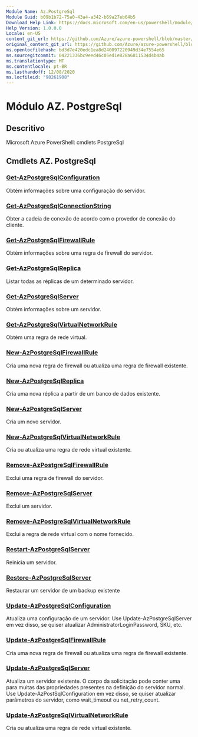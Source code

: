 ```yaml
---
Module Name: Az.PostgreSql
Module Guid: b09b1b72-75a0-43a4-a342-b69a27eb64b5
Download Help Link: https://docs.microsoft.com/en-us/powershell/module/az.postgresql
Help Version: 1.0.0.0
Locale: en-US
content_git_url: https://github.com/Azure/azure-powershell/blob/master/src/PostgreSql/help/Az.PostgreSql.md
original_content_git_url: https://github.com/Azure/azure-powershell/blob/master/src/PostgreSql/help/Az.PostgreSql.md
ms.openlocfilehash: bd3d7e420edc1ea8d240097220949d34e7554e65
ms.sourcegitcommit: 04221336bc9eed46c05ed1e828a6811534d4b4ab
ms.translationtype: MT
ms.contentlocale: pt-BR
ms.lasthandoff: 12/08/2020
ms.locfileid: "98261908"
---
```

# Módulo AZ. PostgreSql
## Descritivo
Microsoft Azure PowerShell: cmdlets PostgreSql

## Cmdlets AZ. PostgreSql
### [Get-AzPostgreSqlConfiguration](Get-AzPostgreSqlConfiguration.md)
Obtém informações sobre uma configuração do servidor.

### [Get-AzPostgreSqlConnectionString](Get-AzPostgreSqlConnectionString.md)
Obter a cadeia de conexão de acordo com o provedor de conexão do cliente.

### [Get-AzPostgreSqlFirewallRule](Get-AzPostgreSqlFirewallRule.md)
Obtém informações sobre uma regra de firewall do servidor.

### [Get-AzPostgreSqlReplica](Get-AzPostgreSqlReplica.md)
Listar todas as réplicas de um determinado servidor.

### [Get-AzPostgreSqlServer](Get-AzPostgreSqlServer.md)
Obtém informações sobre um servidor.

### [Get-AzPostgreSqlVirtualNetworkRule](Get-AzPostgreSqlVirtualNetworkRule.md)
Obtém uma regra de rede virtual.

### [New-AzPostgreSqlFirewallRule](New-AzPostgreSqlFirewallRule.md)
Cria uma nova regra de firewall ou atualiza uma regra de firewall existente.

### [New-AzPostgreSqlReplica](New-AzPostgreSqlReplica.md)
Cria uma nova réplica a partir de um banco de dados existente.

### [New-AzPostgreSqlServer](New-AzPostgreSqlServer.md)
Cria um novo servidor.

### [New-AzPostgreSqlVirtualNetworkRule](New-AzPostgreSqlVirtualNetworkRule.md)
Cria ou atualiza uma regra de rede virtual existente.

### [Remove-AzPostgreSqlFirewallRule](Remove-AzPostgreSqlFirewallRule.md)
Exclui uma regra de firewall do servidor.

### [Remove-AzPostgreSqlServer](Remove-AzPostgreSqlServer.md)
Exclui um servidor.

### [Remove-AzPostgreSqlVirtualNetworkRule](Remove-AzPostgreSqlVirtualNetworkRule.md)
Exclui a regra de rede virtual com o nome fornecido.

### [Restart-AzPostgreSqlServer](Restart-AzPostgreSqlServer.md)
Reinicia um servidor.

### [Restore-AzPostgreSqlServer](Restore-AzPostgreSqlServer.md)
Restaurar um servidor de um backup existente

### [Update-AzPostgreSqlConfiguration](Update-AzPostgreSqlConfiguration.md)
Atualiza uma configuração de um servidor.
Use Update-AzPostgreSqlServer em vez disso, se quiser atualizar AdministratorLoginPassword, SKU, etc.

### [Update-AzPostgreSqlFirewallRule](Update-AzPostgreSqlFirewallRule.md)
Cria uma nova regra de firewall ou atualiza uma regra de firewall existente.

### [Update-AzPostgreSqlServer](Update-AzPostgreSqlServer.md)
Atualiza um servidor existente.
O corpo da solicitação pode conter uma para muitas das propriedades presentes na definição do servidor normal.
Use Update-AzPostSqlConfiguration em vez disso, se quiser atualizar parâmetros do servidor, como wait_timeout ou net_retry_count.

### [Update-AzPostgreSqlVirtualNetworkRule](Update-AzPostgreSqlVirtualNetworkRule.md)
Cria ou atualiza uma regra de rede virtual existente.

